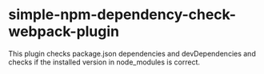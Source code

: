 # simple-npm-dependency-check-webpack-plugin
This plugin checks package.json dependencies and devDependencies and checks if the installed version in node_modules is correct.
